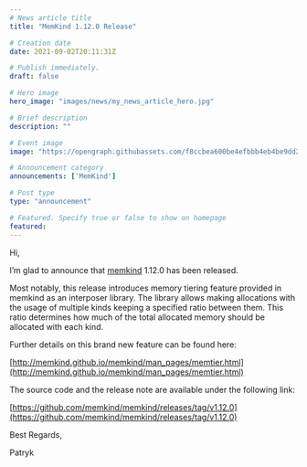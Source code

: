 ```yaml
---
# News article title
title: "MemKind 1.12.0 Release"

# Creation date
date: 2021-09-02T20:11:31Z

# Publish immediately. 
draft: false

# Hero image
hero_image: "images/news/my_news_article_hero.jpg"

# Brief description
description: ""

# Event image
image: "https://opengraph.githubassets.com/f8ccbea600be4efbbb4eb4be9dd21a316c1237aede16f1efd7558874b67eb1bc/memkind/memkind"

# Announcement category
announcements: ['MemKind']

# Post type
type: "announcement"

# Featured. Specify true or false to show on homepage
featured: 
---
```


Hi,

I’m glad to announce that [memkind](https://memkind.github.io/) 1.12.0 has been released.

Most notably, this release introduces memory tiering feature provided in memkind as an interposer library. The library allows making allocations with the usage of multiple kinds keeping a specified ratio between them. This ratio determines how much of the total allocated memory should be allocated with each kind.

Further details on this brand new feature can be found here:

[http://memkind.github.io/memkind/man_pages/memtier.html](http://memkind.github.io/memkind/man_pages/memtier.html)

The source code and the release note are available under the following link:

[https://github.com/memkind/memkind/releases/tag/v1.12.0](https://github.com/memkind/memkind/releases/tag/v1.12.0)

Best Regards,

Patryk
